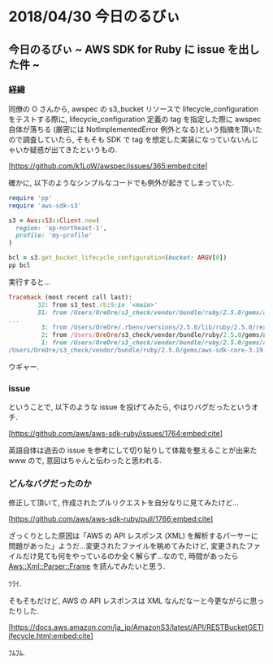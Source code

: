 # 2018/04/30 今日のるびぃ

## 今日のるびぃ ~ AWS SDK for Ruby に issue を出した件 ~

### 経緯

同僚の O さんから, awspec の s3_bucket リソースで lifecycle_configuration をテストする際に, lifecycle_configuration 定義の tag を指定した際に awspec 自体が落ちる (厳密には NotImplementedError 例外となる)という指摘を頂いたので調査していたら, そもそも SDK で tag を想定した実装になっていないんじゃいか疑惑が出てきたというもの.

[https://github.com/k1LoW/awspec/issues/365:embed:cite]

確かに, 以下のようなシンプルなコードでも例外が起きてしまっていた.

```ruby
require 'pp'
require 'aws-sdk-s3'

s3 = Aws::S3::Client.new(
  region: 'ap-northeast-1',
  profile: 'my-profile'
)

bcl = s3.get_bucket_lifecycle_configuration(bucket: ARGV[0])
pp bcl
```

実行すると...

```ruby
Traceback (most recent call last):
        32: from s3_test.rb:9:in `<main>'
        31: from /Users/OreOre/s3_check/vendor/bundle/ruby/2.5.0/gems/aws-sdk-s3-1.9.1/lib/aws-sdk-s3/client.rb:1834:in `get_bucket_lifecycle_configuration'
...
         3: from /Users/OreOre/.rbenv/versions/2.5.0/lib/ruby/2.5.0/rexml/parsers/streamparser.rb:34:in `parse'
         2: from /Users/OreOre/s3_check/vendor/bundle/ruby/2.5.0/gems/aws-sdk-core-3.19.0/lib/aws-sdk-core/xml/parser/engines/rexml.rb:27:in `tag_start'
         1: from /Users/OreOre/s3_check/vendor/bundle/ruby/2.5.0/gems/aws-sdk-core-3.19.0/lib/aws-sdk-core/xml/parser/stack.rb:18:in `start_element'
/Users/OreOre/s3_check/vendor/bundle/ruby/2.5.0/gems/aws-sdk-core-3.19.0/lib/aws-sdk-core/xml/parser/frame.rb:150:in `child_frame': NotImplementedError (NotImplementedError)
```

ウギャー.

### issue

ということで, 以下のような issue を投げてみたら, やはりバグだったというオチ.

[https://github.com/aws/aws-sdk-ruby/issues/1764:embed:cite]

英語自体は過去の issue を参考にして切り貼りして体裁を整えることが出来たwww ので, 意図はちゃんと伝わったと思われる.

### どんなバグだったのか

修正して頂いて, 作成されたプルリクエストを自分なりに見てみたけど...

[https://github.com/aws/aws-sdk-ruby/pull/1766:embed:cite]

ざっくりとした原因は「AWS の API レスポンス (XML) を解析するパーサーに問題があった」ようだ...変更されたファイルを眺めてみたけど, 変更されたファイルだけ見ても何をやっているのか全く解らず...なので, 時間があったら [Aws::Xml::Parser::Frame](https://docs.aws.amazon.com/sdk-for-ruby/v3/api/Aws/Xml/Parser/Frame.html) を読んでみたいと思う.

ﾂﾗｲ.

そもそもだけど, AWS の API レスポンスは XML なんだなーと今更ながらに思ったりした.

[https://docs.aws.amazon.com/ja_jp/AmazonS3/latest/API/RESTBucketGETlifecycle.html:embed:cite]

ﾌﾑﾌﾑ.
